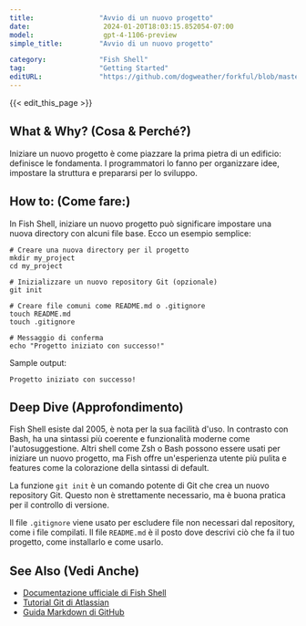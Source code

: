 ```yaml
---
title:                "Avvio di un nuovo progetto"
date:                  2024-01-20T18:03:15.852054-07:00
model:                 gpt-4-1106-preview
simple_title:         "Avvio di un nuovo progetto"

category:             "Fish Shell"
tag:                  "Getting Started"
editURL:              "https://github.com/dogweather/forkful/blob/master/content/it/fish-shell/starting-a-new-project.md"
---
```


{{< edit_this_page >}}

## What & Why? (Cosa & Perché?)
Iniziare un nuovo progetto è come piazzare la prima pietra di un edificio: definisce le fondamenta. I programmatori lo fanno per organizzare idee, impostare la struttura e prepararsi per lo sviluppo.

## How to: (Come fare:)
In Fish Shell, iniziare un nuovo progetto può significare impostare una nuova directory con alcuni file base. Ecco un esempio semplice:

```Fish Shell
# Creare una nuova directory per il progetto
mkdir my_project
cd my_project

# Inizializzare un nuovo repository Git (opzionale)
git init

# Creare file comuni come README.md o .gitignore
touch README.md
touch .gitignore

# Messaggio di conferma
echo "Progetto iniziato con successo!"
```

Sample output:

```
Progetto iniziato con successo!
```

## Deep Dive (Approfondimento)
Fish Shell esiste dal 2005, è nota per la sua facilità d'uso. In contrasto con Bash, ha una sintassi più coerente e funzionalità moderne come l'autosuggestione. Altri shell come Zsh o Bash possono essere usati per iniziare un nuovo progetto, ma Fish offre un'esperienza utente più pulita e features come la colorazione della sintassi di default.

La funzione `git init` è un comando potente di Git che crea un nuovo repository Git. Questo non è strettamente necessario, ma è buona pratica per il controllo di versione.

Il file `.gitignore` viene usato per escludere file non necessari dal repository, come i file compilati. Il file `README.md` è il posto dove descrivi ciò che fa il tuo progetto, come installarlo e come usarlo.

## See Also (Vedi Anche)
- [Documentazione ufficiale di Fish Shell](https://fishshell.com/docs/current/index.html)
- [Tutorial Git di Atlassian](https://www.atlassian.com/git/tutorials/setting-up-a-repository)
- [Guida Markdown di GitHub](https://guides.github.com/features/mastering-markdown/)
